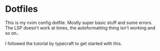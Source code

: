 # Dotfiles<br>
This is my nvim config dotfile. Mostly super basic stuff and some errors. The LSP doesn't work at times, the autoformatting thing isn't working and so on..
<br><br>
I followed the tutorial by typecraft to get started with this. 
